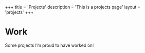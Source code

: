 +++
title = 'Projects'
description = 'This is a projects page'
layout = 'projects'
+++

# Work

Some projects I’m proud to have worked on!
